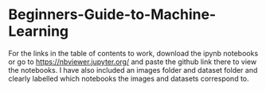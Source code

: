 # Beginners-Guide-to-Machine-Learning

For the links in the table of contents to work, download the ipynb notebooks or go to https://nbviewer.jupyter.org/ and paste the github link there to view the notebooks. I have also included an images folder and dataset folder and clearly labelled which notebooks the images and datasets correspond to.
